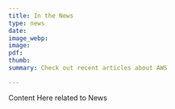 ```yaml
---
title: In the News
type: news
date:
image_webp:
image:
pdf:
thumb:
summary: Check out recent articles about AWS

---
```

Content Here related to News
